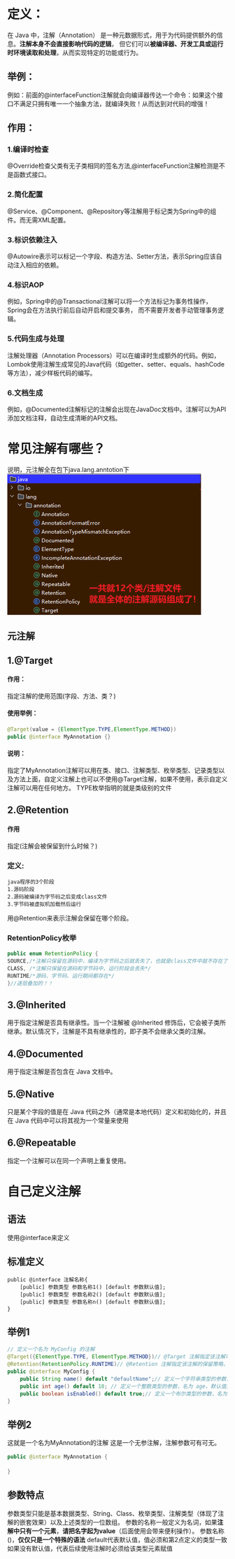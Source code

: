 # 定义：
在 Java 中，注解（Annotation） 是一种元数据形式，用于为代码提供额外的信息。**注解本身不会直接影响代码的逻辑**，
但它们可以**被编译器、开发工具或运行时环境读取和处理**，从而实现特定的功能或行为。

## 举例：
例如：前面的@interfaceFunction注解就会向编译器传达一个命令：如果这个接口不满足只拥有唯一一个抽象方法，就编译失败！从而达到对代码的增强！

## 作用：
### 1.编译时检查
@Override检查父类有无子类相同的签名方法,@interfaceFunction注解检测是不是函数式接口。
### 2.简化配置
@Service、@Component、@Repository等注解用于标记类为Spring中的组件。而无需XML配置。
### 3.标识依赖注入
@Autowire表示可以标记一个字段、构造方法、Setter方法，表示Spring应该自动注入相应的依赖。
### 4.标识AOP
例如，Spring中的@Transactional注解可以将一个方法标记为事务性操作，Spring会在方法执行前后自动开启和提交事务， 而不需要开发者手动管理事务逻辑。
### 5.代码生成与处理
注解处理器（Annotation Processors）可以在编译时生成额外的代码。例如，Lombok使用注解生成常见的Java代码（如getter、setter、equals、hashCode等方法），减少样板代码的编写。
### 6.文档生成
例如，@Documented注解标记的注解会出现在JavaDoc文档中。注解可以为API添加文档注释，自动生成清晰的API文档。


# 常见注解有哪些？
说明，元注解全在包下java.lang.anntotion下
![img.png](img/注解包.png)
## 元注解
## 1.@Target
#### 作用：
指定注解的使用范围(字段、方法、类？)
#### 使用举例：
```java
@Target(value = {ElementType.TYPE,ElementType.METHOD})
public @interface MyAnnotation {}
```
#### 说明：
指定了MyAnnotation注解可以用在类、接口、注解类型、枚举类型、记录类型以及方法上面，自定义注解上也可以不使用@Target注解，如果不使用，表示自定义注解可以用在任何地方。
TYPE枚举指明的就是类级别的文件

## 2.@Retention
#### 作用
指定(注解会被保留到什么时候？)
### 定义:
```maven
java程序的3个阶段
1.源码阶段
2.源码被编译为字节码之后变成class文件
3.字节码被虚拟机加载然后运行
```
用@Retention来表示注解会保留在哪个阶段。
### RetentionPolicy枚举
```java
public enum RetentionPolicy { 
SOURCE,/*注解只保留在源码中，编译为字节码之后就丢失了，也就是class文件中就不存在了*/
CLASS, /*注解只保留在源码和字节码中，运行阶段会丢失*/
RUNTIME/*源码、字节码、运行期间都存在*/ 
}//逐层叠加的！！
```
## 3.@Inherited
用于指定注解是否具有继承性。当一个注解被 @Inherited 修饰后，它会被子类所继承。默认情况下，注解是不具有继承性的，即子类不会继承父类的注解。
## 4.@Documented
用于指定注解是否包含在 Java 文档中。
## 5.@Native
只是某个字段的值是在 Java 代码之外（通常是本地代码）定义和初始化的，并且在 Java 代码中可以将其视为一个常量来使用
## 6.@Repeatable
指定一个注解可以在同一个声明上重复使用。

# 自己定义注解
## 语法
使用@interface来定义
## 标准定义
```maven
public @interface 注解名称{
    [public] 参数类型 参数名称1() [default 参数默认值];
    [public] 参数类型 参数名称2() [default 参数默认值];
    [public] 参数类型 参数名称n() [default 参数默认值];
}
```
## 举例1
```java
// 定义一个名为 MyConfig 的注解
@Target({ElementType.TYPE, ElementType.METHOD})// @Target 注解指定该注解可以应用的目标元素类型，这里表示可以用于类和方法
@Retention(RetentionPolicy.RUNTIME)// @Retention 注解指定该注解的保留策略，这里表示在运行时也可以通过反射访问该注解
public @interface MyConfig {
    public String name() default "defaultName";// 定义一个字符串类型的参数，名为 name，默认值为 "defaultName"
    public int age() default 18; // 定义一个整数类型的参数，名为 age，默认值为 18
    public boolean isEnabled() default true;// 定义一个布尔类型的参数，名为 isEnabled，默认值为 true
}
```

## 举例2
这就是一个名为MyAnnotation的注解
这是一个无参注解，注解参数可有可无。
```java
public @interface MyAnnotation {
    
}
```
## 参数特点
参数类型只能是基本数据类型、String、Class、枚举类型、注解类型（体现了注解的嵌套效果）以及上述类型的一位数组。
参数的名称一般定义为名词，如果**注解中只有一个元素**，**请把名字起为value**（后面使用会带来便利操作）。
参数名称()，**仅仅只是一个特殊的语法**
default代表默认值，值必须和第2点定义的类型一致
如果没有默认值，代表后续使用注解时必须给该类型元素赋值